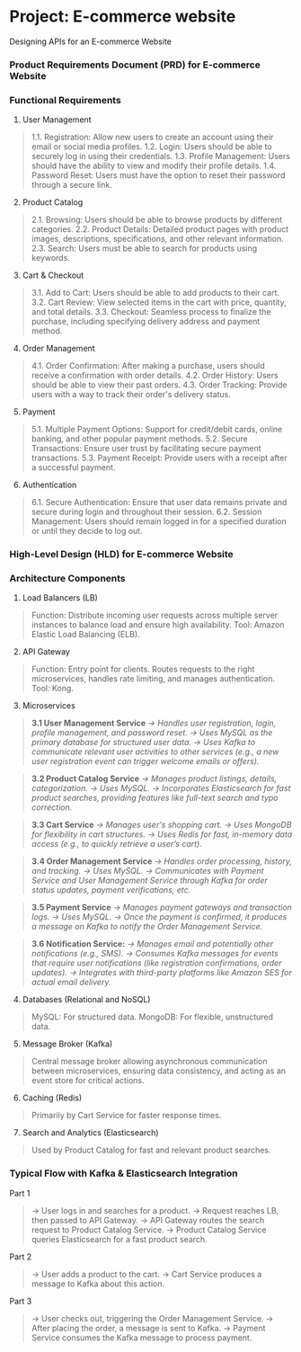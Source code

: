 # Project: E-commerce website
Designing APIs for an E-commerce Website

### **Product Requirements Document (PRD) for E-commerce Website**

### Functional Requirements
1. User Management
> 1.1. Registration: Allow new users to create an account using their email or social media profiles. 
> 1.2. Login: Users should be able to securely log in using their credentials. 
> 1.3. Profile Management: Users should have the ability to view and modify their profile details. 
> 1.4. Password Reset: Users must have the option to reset their password through a secure link.

2. Product Catalog

> 2.1. Browsing: Users should be able to browse products by different categories. 
> 2.2. Product Details: Detailed product pages with product images, descriptions, specifications, and other relevant information. 
> 2.3. Search: Users must be able to search for products using keywords.

3. Cart & Checkout
> 3.1. Add to Cart: Users should be able to add products to their cart. 
> 3.2. Cart Review: View selected items in the cart with price, quantity, and total details. 
> 3.3. Checkout: Seamless process to finalize the purchase, including specifying delivery address and payment method.

4. Order Management
> 4.1. Order Confirmation: After making a purchase, users should receive a confirmation with order details. 
> 4.2. Order History: Users should be able to view their past orders. 
> 4.3. Order Tracking: Provide users with a way to track their order's delivery status.

5. Payment
> 5.1. Multiple Payment Options: Support for credit/debit cards, online banking, and other popular payment methods. 
> 5.2. Secure Transactions: Ensure user trust by facilitating secure payment transactions. 
> 5.3. Payment Receipt: Provide users with a receipt after a successful payment.

6. Authentication

> 6.1. Secure Authentication: Ensure that user data remains private and secure during login and throughout their session. 
> 6.2. Session Management: Users should remain logged in for a specified duration or until they decide to log out.

### High-Level Design (HLD) for E-commerce Website

### Architecture Components

1. Load Balancers (LB)

> Function: Distribute incoming user requests across multiple server instances to balance load and ensure high availability. 
> Tool: Amazon Elastic Load Balancing (ELB).

2. API Gateway

> Function: Entry point for clients. Routes requests to the right microservices, handles rate limiting, and manages authentication. 
> Tool: Kong.

3. Microservices

> **3.1 User Management Service**
> _-> Handles user registration, login, profile management, and password reset. 
> -> Uses MySQL as the primary database for structured user data. 
> -> Uses Kafka to communicate relevant user activities to other services (e.g., a new user registration event can trigger welcome emails or offers)._

> **3.2 Product Catalog Service**
> _-> Manages product listings, details, categorization. 
> -> Uses MySQL. 
> -> Incorporates Elasticsearch for fast product searches, providing features like full-text search and typo correction._

> **3.3 Cart Service**
> _-> Manages user's shopping cart. 
> -> Uses MongoDB for flexibility in cart structures. 
> -> Uses Redis for fast, in-memory data access (e.g., to quickly retrieve a user’s cart)._

> **3.4 Order Management Service**
> _-> Handles order processing, history, and tracking. 
> -> Uses MySQL. 
> -> Communicates with Payment Service and User Management Service through Kafka for order status updates, payment verifications, etc._

> **3.5 Payment Service**
> _-> Manages payment gateways and transaction logs. 
> -> Uses MySQL. 
> -> Once the payment is confirmed, it produces a message on Kafka to notify the Order Management Service._

> **3.6 Notification Service:**
> _-> Manages email and potentially other notifications (e.g., SMS). 
> -> Consumes Kafka messages for events that require user notifications (like registration confirmations, order updates). 
> -> Integrates with third-party platforms like Amazon SES for actual email delivery._

4. Databases (Relational and NoSQL)

> MySQL: For structured data. 
> MongoDB: For flexible, unstructured data.

5. Message Broker (Kafka)

> Central message broker allowing asynchronous communication between microservices, ensuring data consistency, and acting as an event store for critical actions.

6. Caching (Redis)

> Primarily by Cart Service for faster response times.

7. Search and Analytics (Elasticsearch)

> Used by Product Catalog for fast and relevant product searches.


### Typical Flow with Kafka & Elasticsearch Integration

Part 1

> -> User logs in and searches for a product.
> -> Request reaches LB, then passed to API Gateway. 
> -> API Gateway routes the search request to Product Catalog Service. 
> -> Product Catalog Service queries Elasticsearch for a fast product search.

Part 2

> -> User adds a product to the cart. 
> -> Cart Service produces a message to Kafka about this action.

Part 3

> -> User checks out, triggering the Order Management Service. 
> -> After placing the order, a message is sent to Kafka. 
> -> Payment Service consumes the Kafka message to process payment.
